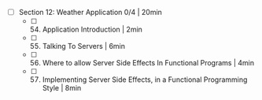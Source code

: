  - [ ] Section 12: Weather Application 0/4 | 20min
	 - [ ] 54. Application Introduction | 2min
	 - [ ] 55. Talking To Servers | 6min
	 - [ ] 56. Where to allow Server Side Effects In Functional Programs | 4min
	 - [ ] 57. Implementing Server Side Effects, in a Functional Programming Style | 8min
